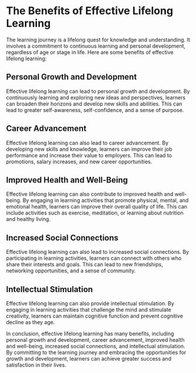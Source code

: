 The Benefits of Effective Lifelong Learning
==========================================================================================

The learning journey is a lifelong quest for knowledge and understanding. It involves a commitment to continuous learning and personal development, regardless of age or stage in life. Here are some benefits of effective lifelong learning:

Personal Growth and Development
-------------------------------

Effective lifelong learning can lead to personal growth and development. By continuously learning and exploring new ideas and perspectives, learners can broaden their horizons and develop new skills and abilities. This can lead to greater self-awareness, self-confidence, and a sense of purpose.

Career Advancement
------------------

Effective lifelong learning can also lead to career advancement. By developing new skills and knowledge, learners can improve their job performance and increase their value to employers. This can lead to promotions, salary increases, and new career opportunities.

Improved Health and Well-Being
------------------------------

Effective lifelong learning can also contribute to improved health and well-being. By engaging in learning activities that promote physical, mental, and emotional health, learners can improve their overall quality of life. This can include activities such as exercise, meditation, or learning about nutrition and healthy living.

Increased Social Connections
----------------------------

Effective lifelong learning can also lead to increased social connections. By participating in learning activities, learners can connect with others who share their interests and goals. This can lead to new friendships, networking opportunities, and a sense of community.

Intellectual Stimulation
------------------------

Effective lifelong learning can also provide intellectual stimulation. By engaging in learning activities that challenge the mind and stimulate creativity, learners can maintain cognitive function and prevent cognitive decline as they age.

In conclusion, effective lifelong learning has many benefits, including personal growth and development, career advancement, improved health and well-being, increased social connections, and intellectual stimulation. By committing to the learning journey and embracing the opportunities for growth and development, learners can achieve greater success and satisfaction in their lives.
